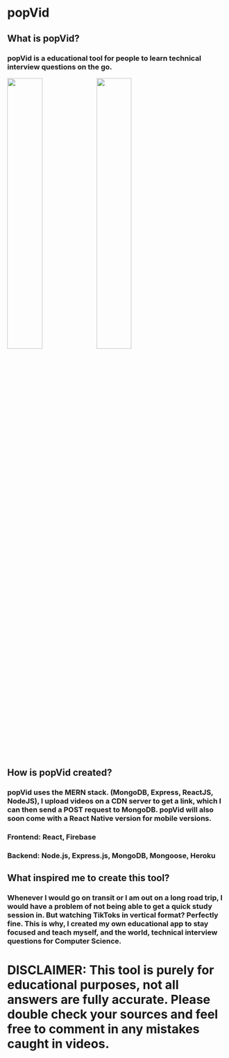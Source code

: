 # popVid

## What is popVid?

### popVid is a educational tool for people to learn technical interview questions on the go.
<img src="https://github.com/user-attachments/assets/744b1995-84a1-4223-8411-f69d8c727e3f" width=40% height=40%>
<img src="https://github.com/user-attachments/assets/02c3fc52-edcb-4652-abd5-6d4d095585e8" width=40% height=40%>





## How is popVid created?

### popVid uses the MERN stack. (MongoDB, Express, ReactJS, NodeJS), I upload videos on a CDN server to get a link, which I can then send a POST request to MongoDB. popVid will also soon come with a React Native version for mobile versions.
### Frontend: React, Firebase
### Backend: Node.js, Express.js, MongoDB, Mongoose, Heroku

## What inspired me to create this tool?

### Whenever I would go on transit or I am out on a long road trip, I would have a problem of not being able to get a quick study session in. But watching TikToks in vertical format? Perfectly fine. This is why, I created my own educational app to stay focused and teach myself, and the world, technical interview questions for Computer Science.

# DISCLAIMER: This tool is purely for educational purposes, not all answers are fully accurate. Please double check your sources and feel free to comment in any mistakes caught in videos.
